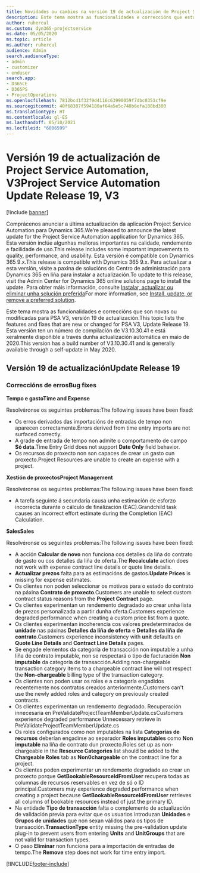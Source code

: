```yaml
---
title: Novidades ou cambios na versión 19 de actualización de Project Service Automation, V3
description: Este tema mostra as funcionalidades e correccións que están dispoñibles la versión 19 de actualización de Project Service Automation, V3.
author: ruhercul
ms.custom: dyn365-projectservice
ms.date: 05/05/2020
ms.topic: article
ms.author: ruhercul
audience: Admin
search.audienceType:
- admin
- customizer
- enduser
search.app:
- D365CE
- D365PS
- ProjectOperations
ms.openlocfilehash: 7812bc41f32f9d4116c63990059f7dbc0351cf9e
ms.sourcegitcommit: 40f68387f594180af64a5e5c748b6efa188bd300
ms.translationtype: HT
ms.contentlocale: gl-ES
ms.lasthandoff: 05/10/2021
ms.locfileid: "6006599"
---
```

# <a name="project-service-automation-update-release-19-v3"></a><span data-ttu-id="28df6-103">Versión 19 de actualización de Project Service Automation, V3</span><span class="sxs-lookup"><span data-stu-id="28df6-103">Project Service Automation Update Release 19, V3</span></span>

[!include [banner](../includes/psa-now-project-operations.md)]

<span data-ttu-id="28df6-104">Comprácenos anunciar a última actualización da aplicación Project Service Automation para Dynamics 365.</span><span class="sxs-lookup"><span data-stu-id="28df6-104">We’re pleased to announce the latest update for the Project Service Automation application for Dynamics 365.</span></span> <span data-ttu-id="28df6-105">Esta versión inclúe algunhas melloras importantes na calidade, rendemento e facilidade de uso.</span><span class="sxs-lookup"><span data-stu-id="28df6-105">This release includes some important improvements to quality, performance, and usability.</span></span> <span data-ttu-id="28df6-106">Esta versión é compatible con Dynamics 365 9.x.</span><span class="sxs-lookup"><span data-stu-id="28df6-106">This release is compatible with Dynamics 365 9.x.</span></span> <span data-ttu-id="28df6-107">Para actualizar a esta versión, visite a paxina de solucións do Centro de administración para Dynamics 365 en liña para instalar a actualización.</span><span class="sxs-lookup"><span data-stu-id="28df6-107">To update to this release, visit the Admin Center for Dynamics 365 online solutions page to install the update.</span></span> <span data-ttu-id="28df6-108">Para obter máis información, consulte [Instalar, actualizar ou eliminar unha solución preferida](/power-platform/admin/install-remove-preferred-solution)</span><span class="sxs-lookup"><span data-stu-id="28df6-108">For more information, see [Install, update, or remove a preferred solution](/power-platform/admin/install-remove-preferred-solution).</span></span>

<span data-ttu-id="28df6-109">Este tema mostra as funcionalidades e correccións que son novas ou modificadas para PSA V3, versión 19 de actualización.</span><span class="sxs-lookup"><span data-stu-id="28df6-109">This topic lists the features and fixes that are new or changed for PSA V3, Update Release 19.</span></span> <span data-ttu-id="28df6-110">Esta versión ten un número de compilación de V3.10.30.41 e está xeralmente dispoñible a través dunha actualización automática en maio de 2020.</span><span class="sxs-lookup"><span data-stu-id="28df6-110">This version has a build number of V3.10.30.41 and is generally available through a self-update in May 2020.</span></span>

## <a name="update-release-19"></a><span data-ttu-id="28df6-111">Versión 19 de actualización</span><span class="sxs-lookup"><span data-stu-id="28df6-111">Update Release 19</span></span>

### <a name="bug-fixes"></a><span data-ttu-id="28df6-112">Correccións de erros</span><span class="sxs-lookup"><span data-stu-id="28df6-112">Bug fixes</span></span>

<span data-ttu-id="28df6-113">**Tempo e gasto**</span><span class="sxs-lookup"><span data-stu-id="28df6-113">**Time and Expense**</span></span>

<span data-ttu-id="28df6-114">Resolvéronse os seguintes problemas:</span><span class="sxs-lookup"><span data-stu-id="28df6-114">The following issues have been fixed:</span></span> 

- <span data-ttu-id="28df6-115">Os erros derivados das importacións de entradas de tempo non aparecen correctamente.</span><span class="sxs-lookup"><span data-stu-id="28df6-115">Errors derived from time entry imports are not surfaced correctly.</span></span>
- <span data-ttu-id="28df6-116">A grade de entrada de tempo non admite o comportamento de campo **Só data**.</span><span class="sxs-lookup"><span data-stu-id="28df6-116">Time Entry Grid does not support **Date Only** field behavior.</span></span>
- <span data-ttu-id="28df6-117">Os recursos do proxecto non son capaces de crear un gasto cun proxecto.</span><span class="sxs-lookup"><span data-stu-id="28df6-117">Project Resources are unable to create an expense with a project.</span></span>

<span data-ttu-id="28df6-118">**Xestión de proxectos**</span><span class="sxs-lookup"><span data-stu-id="28df6-118">**Project Management**</span></span>

<span data-ttu-id="28df6-119">Resolvéronse os seguintes problemas:</span><span class="sxs-lookup"><span data-stu-id="28df6-119">The following issues have been fixed:</span></span> 

-  <span data-ttu-id="28df6-120">A tarefa seguinte á secundaria causa unha estimación de esforzo incorrecta durante o cálculo de finalización (EAC).</span><span class="sxs-lookup"><span data-stu-id="28df6-120">Grandchild task causes an incorrect effort estimate during the Completion (EAC) Calculation.</span></span>

<span data-ttu-id="28df6-121">**Sales**</span><span class="sxs-lookup"><span data-stu-id="28df6-121">**Sales**</span></span>

<span data-ttu-id="28df6-122">Resolvéronse os seguintes problemas:</span><span class="sxs-lookup"><span data-stu-id="28df6-122">The following issues have been fixed:</span></span> 

- <span data-ttu-id="28df6-123">A acción **Calcular de novo** non funciona cos detalles da liña do contrato de gasto ou cos detalles da liña de oferta.</span><span class="sxs-lookup"><span data-stu-id="28df6-123">The **Recalculate** action does not work with expense contract line details or quote line details.</span></span>
- <span data-ttu-id="28df6-124">**Actualizar prezos** falta para as estimacións de gastos.</span><span class="sxs-lookup"><span data-stu-id="28df6-124">**Update Prices** is missing for expense estimates.</span></span>
-  <span data-ttu-id="28df6-125">Os clientes non poden seleccionar os motivos para o estado do contrato na páxina **Contrato de proxecto**.</span><span class="sxs-lookup"><span data-stu-id="28df6-125">Customers are unable to select custom contract status reasons from the **Project Contract** page.</span></span>
- <span data-ttu-id="28df6-126">Os clientes experimentan un rendemento degradado ao crear unha lista de prezos personalizada a partir dunha oferta.</span><span class="sxs-lookup"><span data-stu-id="28df6-126">Customers experience degraded performance when creating a custom price list from a quote.</span></span>
- <span data-ttu-id="28df6-127">Os clientes experimentan incoherencia cos valores predeterminados de **unidade** nas páxinas **Detalles da liña de oferta** e **Detalles da liña de contrato**.</span><span class="sxs-lookup"><span data-stu-id="28df6-127">Customers experience inconsistency with **unit** defaults on **Quote Line Details** and **Contract Line Details** pages.</span></span>
- <span data-ttu-id="28df6-128">Se engade elementos da categoría de transacción non imputable a unha liña de contrato imputable, non se respectará o tipo de facturación **Non imputable** da categoría de transacción.</span><span class="sxs-lookup"><span data-stu-id="28df6-128">Adding non-chargeable transaction category items to a chargeable contract line will not respect the **Non-chargeable** billing type of the transaction category.</span></span>
- <span data-ttu-id="28df6-129">Os clientes non poden usar os roles e a categoría engadidos recentemente nos contratos creados anteriormente.</span><span class="sxs-lookup"><span data-stu-id="28df6-129">Customers can't use the newly added roles and category on previously created contracts.</span></span>
- <span data-ttu-id="28df6-130">Os clientes experimentan un rendemento degradado. Recuperación innecesaria en PreValidateProjectTeamMemberUpdate.cs</span><span class="sxs-lookup"><span data-stu-id="28df6-130">Customers experience degraded performance Unnecessary retrieve in PreValidateProjectTeamMemberUpdate.cs</span></span>
- <span data-ttu-id="28df6-131">Os roles configurados como non imputables na lista **Categorías de recursos** deberían engadirse ao separador **Roles imputables** como **Non imputable** na liña de contrato dun proxecto.</span><span class="sxs-lookup"><span data-stu-id="28df6-131">Roles set up as non-chargeable in the **Resource Categories** list should be added to the **Chargeable Roles** tab as **Non0chargeable** on the contract line for a project.</span></span>
- <span data-ttu-id="28df6-132">Os clientes poden experimentar un rendemento degradado ao crear un proxecto porque **GetBookableResourceIdFromUser** recupera todas as columnas de recursos reservables en vez de só o ID principal.</span><span class="sxs-lookup"><span data-stu-id="28df6-132">Customers may experience degraded performance when creating a project because **GetBookableResourceIdFromUser** retrieves all columns of bookable resources instead of just the primary ID.</span></span>
- <span data-ttu-id="28df6-133">Na entidade **Tipo de transacción** falta o complemento de actualización de validación previa para evitar que os usuarios introduzan **Unidades** e **Grupos de unidades** que non sexan válidos para os tipos de transacción.</span><span class="sxs-lookup"><span data-stu-id="28df6-133">**TransactionType** entity missing the pre-validation update plug-in to prevent users from entering **Units** and **UnitGroups** that are not valid for transaction types.</span></span>
- <span data-ttu-id="28df6-134">O paso **Eliminar** non funciona para a importación de entradas de tempo.</span><span class="sxs-lookup"><span data-stu-id="28df6-134">The **Remove** step does not work for time entry import.</span></span>


[!INCLUDE[footer-include](../includes/footer-banner.md)]